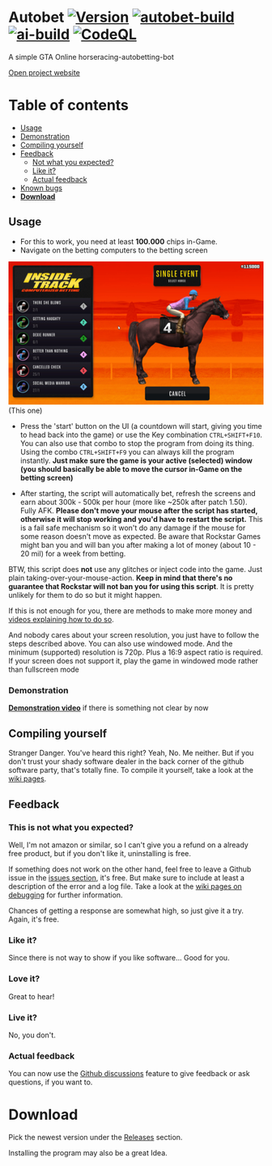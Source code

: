 # Autobet [![Version](https://img.shields.io/github/v/release/markusjx/autobet.svg)](https://github.com/MarkusJx/GTA-Online-Autobet/releases/latest) [![autobet-build](https://github.com/MarkusJx/autobet/workflows/autobet-build/badge.svg)](https://github.com/MarkusJx/autobet/actions?query=workflow%3Aautobet-build) [![ai-build](https://github.com/MarkusJx/autobet/workflows/ai-build/badge.svg)](https://github.com/MarkusJx/autobet/actions?query=workflow%3Aai-build) [![CodeQL](https://github.com/MarkusJx/autobet/workflows/CodeQL/badge.svg)](https://github.com/MarkusJx/autobet/actions?query=workflow%3ACodeQL)

A simple GTA Online horseracing-autobetting-bot

[Open project website](https://markusjx.github.io/autobet/)

Table of contents
=================

<!--ts-->
   * [Usage](#usage)
   * [Demonstration](#demonstration)
   * [Compiling yourself](#Compiling-yourself)
   * [Feedback](#feedback)
     * [Not what you expected?](#this-is-not-what-you-expected)
     * [Like it?](#like-it)
     * [Actual feedback](#Actual-feedback)
   * [Known bugs](#Known-bugs)
   * **[Download](#download)**
<!--te-->


## Usage

* For this to work, you need at least **100.000** chips in-Game.
* Navigate on the betting computers to the betting screen

![This one](betting.jpg)
(This one)

* Press the 'start' button on the UI (a countdown will start, giving you time to head back into the game) or use the Key combination ```CTRL+SHIFT+F10```. You can also use that combo to stop the program from doing its thing. Using the combo ```CTRL+SHIFT+F9``` you can always kill the program instantly. **Just make sure the game is your active (selected) window (you should basically be able to move the cursor in-Game on the betting screen)**

* After starting, the script will automatically bet, refresh the screens and earn about 300k - 500k per hour (more like ~250k after patch 1.50). Fully AFK. **Please don't move your mouse after the script has started, otherwise it will stop working and you'd have to restart the script.** This is a fail safe mechanism so it won't do any damage if the mouse for some reason doesn't move as expected. Be aware that Rockstar Games might ban you and will ban you after making a lot of money (about 10 - 20 mil) for a week from betting.

BTW, this script does **not** use any glitches or inject code into the game. Just plain taking-over-your-mouse-action.
**Keep in mind that there's no guarantee that Rockstar will not ban you for using this script**.
It is pretty unlikely for them to do so but it might happen.

If this is not enough for you, there are methods to make more money and [videos explaining how to do so](https://youtu.be/dQw4w9WgXcQ?t=43).

And nobody cares about your screen resolution, you just have to follow the steps described above. You can also use windowed mode. And the minimum (supported) resolution is 720p. Plus a 16:9 aspect ratio is required.
If your screen does not support it, play the game in windowed mode rather than fullscreen mode

### Demonstration

**[Demonstration video](https://youtu.be/dQw4w9WgXcQ)** if there is something not clear by now

## Compiling yourself

Stranger Danger. You've heard this right? Yeah, No. Me neither. But if you don't trust your shady software dealer in the back corner of the github software party, that's totally fine. To compile it yourself, take a look at the [wiki pages](https://github.com/MarkusJx/autobet/wiki/Compiling-(Pre-v1.2.0)).

## Feedback
### This is not what you expected?
Well, I'm not amazon or similar, so I can't give you a refund on a already free product, but if you don't like it, uninstalling is free.

If something does not work on the other hand, feel free to leave a Github issue in the [issues section](https://github.com/MarkusJx/GTA-Online-Autobet/issues), it's free. But make sure to include at least a description of the error and a log file. Take a look at the [wiki pages on debugging](https://github.com/MarkusJx/autobet/wiki/Debugging) for further information.

Chances of getting a response are somewhat high, so just give it a try. Again, it's free.

### Like it?
Since there is not way to show if you like software... Good for you.

### Love it?
Great to hear!

### Live it?
No, you don't.

### Actual feedback
You can now use the [Github discussions](https://github.com/MarkusJx/autobet/discussions) feature to
give feedback or ask questions, if you want to.

# Download

Pick the newest version under the [Releases](https://github.com/MarkusJx/GTA-Online-Autobet/releases/latest) section.

Installing the program may also be a great Idea.

